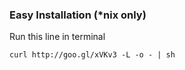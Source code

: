 ### Easy Installation (*nix only)

Run this line in terminal

	curl http://goo.gl/xVKv3 -L -o - | sh